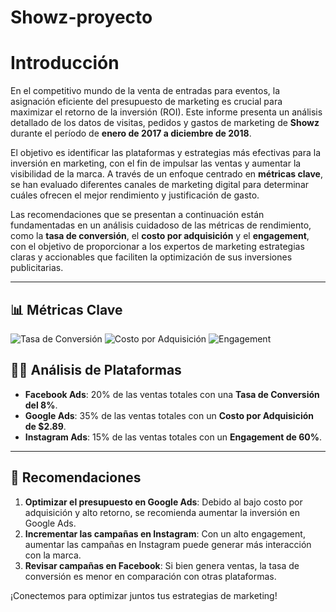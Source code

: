 # Showz-proyecto

# Introducción

En el competitivo mundo de la venta de entradas para eventos, la asignación eficiente del presupuesto de marketing es crucial para maximizar el retorno de la inversión (ROI). Este informe presenta un análisis detallado de los datos de visitas, pedidos y gastos de marketing de **Showz** durante el período de **enero de 2017 a diciembre de 2018**.

El objetivo es identificar las plataformas y estrategias más efectivas para la inversión en marketing, con el fin de impulsar las ventas y aumentar la visibilidad de la marca. A través de un enfoque centrado en **métricas clave**, se han evaluado diferentes canales de marketing digital para determinar cuáles ofrecen el mejor rendimiento y justificación de gasto.

Las recomendaciones que se presentan a continuación están fundamentadas en un análisis cuidadoso de las métricas de rendimiento, como la **tasa de conversión**, el **costo por adquisición** y el **engagement**, con el objetivo de proporcionar a los expertos de marketing estrategias claras y accionables que faciliten la optimización de sus inversiones publicitarias.

---

## 📊 **Métricas Clave**

![Tasa de Conversión](https://img.shields.io/badge/Tasa_de_Conversión-9.2%25-brightgreen)
![Costo por Adquisición](https://img.shields.io/badge/Costo_por_Aquisición-$3.45-blue)
![Engagement](https://img.shields.io/badge/Engagement-67%25-yellowgreen)

## 🧑‍💻 **Análisis de Plataformas**

- **Facebook Ads**: 20% de las ventas totales con una **Tasa de Conversión del 8%**.
- **Google Ads**: 35% de las ventas totales con un **Costo por Adquisición de $2.89**.
- **Instagram Ads**: 15% de las ventas totales con un **Engagement de 60%**.

---

## 🚀 **Recomendaciones**

1. **Optimizar el presupuesto en Google Ads**: Debido al bajo costo por adquisición y alto retorno, se recomienda aumentar la inversión en Google Ads.
2. **Incrementar las campañas en Instagram**: Con un alto engagement, aumentar las campañas en Instagram puede generar más interacción con la marca.
3. **Revisar campañas en Facebook**: Si bien genera ventas, la tasa de conversión es menor en comparación con otras plataformas.

¡Conectemos para optimizar juntos tus estrategias de marketing!
